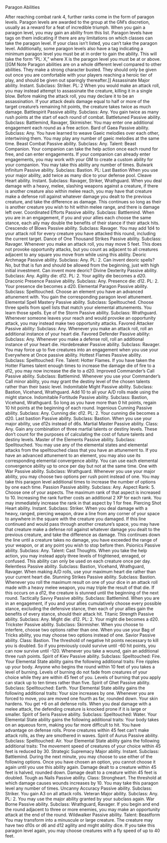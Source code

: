 Paragon Abilities

After reaching combat rank 4, further ranks come in the form of paragon levels. Paragon levels are awarded to the group at the GM’s discretion, usually as a reward for a feat of incredible triumph. When you gain a paragon level, you may gain an ability from this list.
Paragon levels have tags on them indicating if there are any limitations on which classes can take the paragon level. If your class isn’t listed, you can’t take the paragon level. Additionally, some paragon levels also have a tag indicating a minimum paragon level you must be at in order to gain the ability. This will take the form “PL: X,” where X is the paragon level you must be at or above.
[[GM Note
Paragon abilities are on a whole different level compared to other abilities. They make a strong character busted. They should only be given out once you are comfortable with your players reaching a heroic tier of play, and should be given out sparingly thereafter.]]
Assassinate
Major ability. Instant. Subclass: Striker. PL: 2
When you would make an attack roll, you may instead attempt to assassinate the creature, killing it in a single blow. Before making the attack roll, you may declare it to be an assassination. If your attack deals damage equal to half or more of the target creature’s remaining hit points, the creature takes twice as much damage.
Battlespirit
Passive ability. Subclass: Any.
You gain twice as many rush points at the start of each round of combat.
Battletuned
Passive ability. Subclass: Battlemind, Ravager, Skirmisher.
You may enter one additional engagement each round as a free action.
Bard of Gaea
Passive ability. Subclass: Any.
You have learned to weave Gaeic melodies over each other, intertwining them. You may play any number of gaeic melodies at the same time.
Beast Combat
Passive ability. Subclass: Any. Talent: Beast Companion.
Your companion can take the help action once each round for free, and can enter engagements. If your companion can already enter engagements, you may work with your GM to create a custom ability for your companion. You may take this ability any number of times.
Bulwark Infinitum
Passive ability. Subclass: Bastion. PL: Last Bastion
When you use your major ability, add twice as many dice to your defense pool.
Cleave
Heart ability. Instant. Subclass: Ravager, Striker, Wrathguard.
When you deal damage with a heavy, melee, slashing weapons against a creature, if there is another creature also within melee reach, you may have that creature make a defense roll against whatever damage you dealt to the previous creature, and take the difference as damage. This continues so long as their is another creature you wish to hit within melee range, and there is damage left over.
Coordinated Efforts
Passive ability. Subclass: Battlemind.
When you are in an engagement, if you and your allies each choose the same stance, each ally may double the benefits of their stance if their attack hits.
Crescendo of Blows
Passive ability. Subclass: Ravager.
You may add 1d4 to your attack roll for every creature you have attacked this round, including the current target.
Dance of One Thousand Strikes
Passive ability. Subclass: Ravager.
Whenever you make an attack roll, you may move 5 feet. This does not provoke opportunity attacks, but you count as adjacent to all creatures adjacent to any square you move from while using this ability.
Deoric Archmage
Passive ability. Subclass: Any. PL: 2.
Can invent deoric spells? No, but that is fun and should be allowed from the beginning, just with high initial investment.
Can invent more deoric?
Divine Dexterity
Passive ability. Subclass: Any. Agility die: d12. PL: 2.
Your agility die becomes a d20.
Draconic Presence
Passive ability. Subclass: Any. Presence die: d12. PL: 2.
Your presence die becomes a d20.
Elemental Paragon
Passive ability. Subclass: Spelltouched.
Choose an element you have an advanced attunement with. You gain the corresponding paragon level attunement.
Elemental Spell Mastery
Passive ability. Subclass: Spelltouched.
Choose three spells from spell lists that match your elemental attunements. You learn those spells.
Eye of the Storm
Passive ability. Subclass: Wrathguard.
Whenever someone leaves your reach and would provoke an opportunity attack, you may instead make two opportunity attacks.
Favored Attacker
Passive ability: Subclass: Any.
Whenever you make an attack roll, roll an additional instance of your heart die.
Favored Defender
Passive ability: Subclass: Any.
Whenever you make a defense roll, roll an additional instance of your heart die.
Hordebreaker
Passive ability. Subclass: Ravager.
You may force up to five creatures into an engagement when you use your Everywhere at Once passive ability.
Hottest Flames
Passive ability. Subclass: Spelltouched: Fire. Talent: Hotter Flames.
If you have taken the Hotter Flames talent enough times to increase the damage die of fire to a d12, you may now increase the die to a d20.
Improved Commander’s Call
Passive ability. Subclass: Battlemind.
Whenever you use your Commander’s Call minor ability, you may grant the destiny level of the chosen talents rather than their basic level.
Indomitable Might
Passive ability. Subclass: Bastion, Vicehand, Wrathguard.
Add 10 to all your A/D rolls made using the might stance.
Indomitable Fortitude
Passive ability. Subclass: Bastion, Vicehand, Wrathguard.
So long as you have more than 0 hit points, regain 10 hit points at the beginning of each round.
Ingenious Cunning
Passive ability. Subclass: Any. Cunning die: d12. PL: 2.
Your cunning die becomes a d20.
Last bastion
Passive ability. Subclass: Bastion.
When you use your major ability, use d12s instead of d6s.
Martial Master
Passive ability. Class: Any.
Gain any combination of three martial talents or destiny levels. These don’t count for the purposes of calculating the cost of future talents and destiny levels.
Master of the Elements
Passive ability. Subclass: Spelltouched.
You may use any of the elemental states and elemental attacks from the spelltouched class that you have an attunement to. If you have an advanced attunement to an element, you may also use its corresponding elemental convergence ability. You can use each elemental convergence ability up to once per day but not at the same time.
One with War
Passive ability. Subclass: Wrathguard.
Whenever you use your major ability, you may choose two options per rush point instead of one. You may take this paragon level additional times to increase the number of options by one each time.
Passion
Passive ability. Subclass: Any. Aspect Rank: 5.
Choose one of your aspects. The maximum rank of that aspect is increased to 10. Increasing the rank further costs an additional 2 XP for each rank. You may immediately increase the rank in that aspect by 1 for free.
Piercing Shot
Heart ability. Instant. Subclass: Striker.
When you deal damage with a heavy, ranged, piercing weapon, draw a line from any corner of your space to anywhere in the square with the creature you damaged. If this line continued and would pass through another creature’s space, you may have that creature make a defense roll against whatever damage you dealt to the previous creature, and take the difference as damage. This continues down the line until a creature takes no damage, you have exceeded the range of your weapon, or at any point you wish to stop before then.
Psionics
Passive ability. Subclass: Any. Talent: Cast Thoughts.
When you take the help action, you may instead apply three levels of frightened, enraged, or confused. This ability can only be used on each creature once per day.
Relentless
Passive ability. Subclass: Bastion, Vicehand, Wrathguard, Ravager.
When making A/D rolls, use your maximum heart die rather than your current heart die.
Stunning Strikes
Passive ability. Subclass: Bastion.
Whenever you roll the maximum result on one of your dice in an attack roll made with a heavy melee weapon, you may triple the result of that die. If this occurs on a d12, the creature is stunned until the beginning of the next round.
Tactically Savvy
Passive ability. Subclass: Battlemind.
When you are in an engagement, if you and your allies cumulatively choose every possible stance, excluding the defensive stance, then each of your allies gain the benefits of every stance, should their attack hit.
Titanic Strength
Passive ability. Subclass: Any. Might die: d12. PL: 2.
Your might die becomes a d20.
Trickster
Passive ability. Subclass: Skirmisher.
When you choose to interfere, choose two options rather than one. When you use your Bag of Tricks ability, you may choose two options instead of one.
Savior
Passive ability. Class: Bastion.
The threshold of negative hit points necessary to kill you is doubled. So if you previously could survive until -60 hit points, you can now survive until -120.
Whenever you take a wound, gain an additional three rush points.
Spirit of Kiev
Passive ability. Subclass: Spelltouched: Fire.
Your Elemental State ability gains the following additional traits:
Fire ripples up your body. Anyone who begins the round within 10 feet of you takes a level of burning.
Levels of burning do not fade from creatures of your choice while they are within 45 feet of you.
Levels of burning that you apply can stack up to ten times rather than five.
Spirit of Ghet
Passive ability. Subclass: Spelltouched: Earth.
Your Elemental State ability gains the following additional traits:
Your size increases by one.
Whenever you are forced to move, you are moved one fourth as far, rounded down.
Your skin hardens. You get +6 on all defense rolls.
When you deal damage with a melee attack, the defending creature is knocked prone if it is large or smaller.
Spirit of Seris
Passive ability. Subclass: Spelltouched: Water.
Your Elemental State ability gains the following additional traits:
Your body takes on an aqueous form, making you far more difficult to hit. You have advantage on defense rolls.
Prone creatures within 45 feet can’t make attack rolls, as they are smothered in waves.
Spirit of Aurus
Passive ability. Subclass: Spelltouched: Air.
Your Elemental State ability gains the following additional traits:
The movement speed of creatures of your choice within 45 feet is reduced by 30.
Strategic Supremacy
Major ability. Instant. Subclass: Battlemind.
During the next minute, you may choose to use either of the following options. Once you have chosen an option, you cannot choose it again until you use this ability again.
Damage dealt to a creature within 45 feet is halved, rounded down.
Damage dealt to a creature within 45 feet is doubled.
Tough as Nails
Passive ability. Class: Strongheart.
The threshold at which damage causes wounds increases by 10. You may take this paragon level any number of times.
Uncanny Accuracy
Passive ability. Subclass: Striker.
You gain A3 on all attack rolls.
Veteran
Major ability. Subclass: Any. PL: 2.
You may use the major ability granted by your subclass again.
War Borne
Passive ability. Subclass: Wrathguard, Ravager.
If you begin and end the round adjacent to three or more enemies, you may make an opportunity attack at the end of the round.
Wildwalker
Passive ability. Talent: Beastform
You may transform into a minuscule or large creature. The creature may have two d10s or d6 and d12 agility and might ability dice. If you take this paragon level again, you may choose creatures with a fly speed of up to 40 feet.
